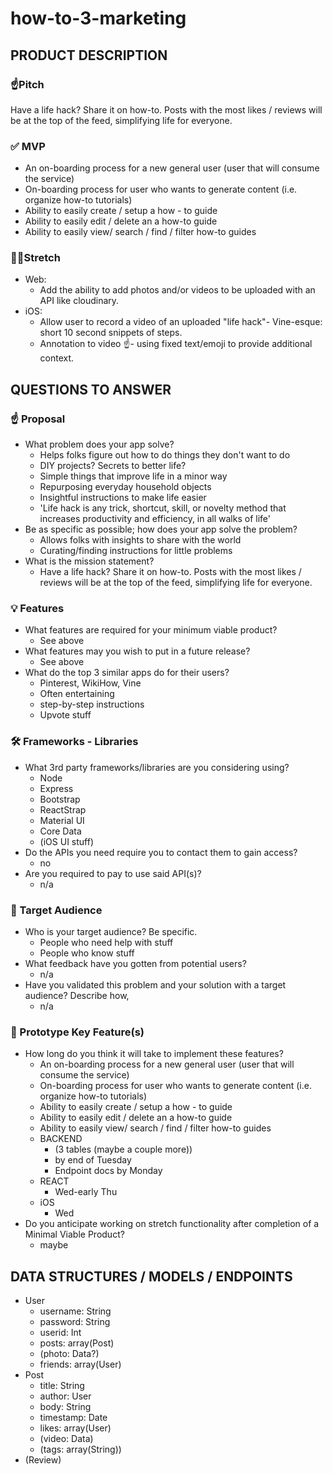 # how-to-3-marketing

## PRODUCT DESCRIPTION

### ☝️Pitch

Have a life hack? Share it on how-to. Posts with the most likes / reviews will be at the top of the feed, simplifying life for everyone.

### ✅ MVP

- An on-boarding process for a new general user (user that will consume the service)
- On-boarding process for user who wants to generate content (i.e. organize how-to tutorials)
- Ability to easily create / setup a how - to guide
- Ability to easily edit / delete an a how-to guide
- Ability to easily view/ search / find / filter how-to guides

### 🏃‍♀️Stretch

- Web:
  - Add the ability to add photos and/or videos to be uploaded with an API like cloudinary.
- iOS:
  - Allow user to record a video of an uploaded "life hack"- Vine-esque: short 10 second snippets of steps.
  - Annotation to video ☝️- using fixed text/emoji to provide additional context.
 
## QUESTIONS TO ANSWER

### ☝️ Proposal

- What problem does your app solve?
  - Helps folks figure out how to do things they don't want to do
  - DIY projects? Secrets to better life?
  - Simple things that improve life in a minor way
  - Repurposing everyday household objects
  - Insightful instructions to make life easier
  - 'Life hack is any trick, shortcut, skill, or novelty method that increases productivity and efficiency, in all walks of life'
- Be as specific as possible; how does your app solve the problem?
  - Allows folks with insights to share with the world
  - Curating/finding instructions for little problems
- What is the mission statement?
  - Have a life hack? Share it on how-to. Posts with the most likes / reviews will be at the top of the feed, simplifying life for everyone.

### 💡 Features

- What features are required for your minimum viable product?
  - See above
- What features may you wish to put in a future release?
  - See above
- What do the top 3 similar apps do for their users?
  - Pinterest, WikiHow, Vine
  - Often entertaining
  - step-by-step instructions
  - Upvote stuff

### 🛠 Frameworks - Libraries

- What 3rd party frameworks/libraries are you considering using?
  - Node
  - Express
  - Bootstrap
  - ReactStrap
  - Material UI
  - Core Data
  - (iOS UI stuff)
- Do the APIs you need require you to contact them to gain access?
  - no
- Are you required to pay to use said API(s)?
  - n/a

### 🎯 Target Audience

- Who is your target audience? Be specific.
  - People who need help with stuff
  - People who know stuff
- What feedback have you gotten from potential users?
  - n/a
- Have you validated this problem and your solution with a target audience? Describe how,
  - n/a

### 🔑 Prototype Key Feature(s)

- How long do you think it will take to implement these features?
  - An on-boarding process for a new general user (user that will consume the service)
  - On-boarding process for user who wants to generate content (i.e. organize how-to tutorials)
  - Ability to easily create / setup a how - to guide
  - Ability to easily edit / delete an a how-to guide
  - Ability to easily view/ search / find / filter how-to guides
  - BACKEND
    - (3 tables (maybe a couple more))
    - by end of Tuesday
    - Endpoint docs by Monday
  - REACT
    - Wed-early Thu
  - iOS
    - Wed
- Do you anticipate working on stretch functionality after completion of a Minimal Viable Product?
  - maybe

## DATA STRUCTURES / MODELS / ENDPOINTS

- User
  - username: String
  - password: String
  - userid: Int
  - posts: array(Post)
  - (photo: Data?)
  - friends: array(User)
- Post
  - title: String
  - author: User
  - body: String
  - timestamp: Date
  - likes: array(User)
  - (video: Data)
  - (tags: array(String))
- (Review)
